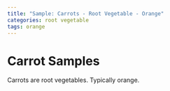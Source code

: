 ```yaml
---
title: "Sample: Carrots - Root Vegetable - Orange"
categories: root vegetable
tags: orange
---
```

# Carrot Samples

Carrots are root vegetables. Typically orange.